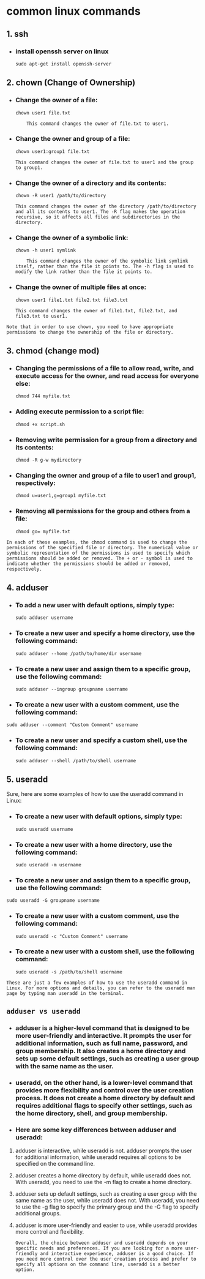 # common linux commands 

## 1. ssh 
- ### install openssh server on linux 
    ```
    sudo apt-get install openssh-server
    ```

## 2. chown  (Change of Ownership)


- ### Change the owner of a file:

    ```
    chown user1 file.txt
    ```
    `    This command changes the owner of file.txt to user1.`

- ### Change the owner and group of a file:

    ```
    chown user1:group1 file.txt
    ```
    `This command changes the owner of file.txt to user1 and the group to group1.`

- ### Change the owner of a directory and its contents:

    ```
    chown -R user1 /path/to/directory
    ```
    `This command changes the owner of the directory /path/to/directory and all its contents to user1. The -R flag makes the operation recursive, so it affects all files and subdirectories in the directory.`

- ### Change the owner of a symbolic link:

    ```
    chown -h user1 symlink
    ```
    `    This command changes the owner of the symbolic link symlink itself, rather than the file it points to. The -h flag is used to modify the link rather than the file it points to.`

- ### Change the owner of multiple files at once:

    ```    
    chown user1 file1.txt file2.txt file3.txt
    ```
    ``This command changes the owner of file1.txt, file2.txt, and file3.txt to user1.``

`Note that in order to use chown, you need to have appropriate permissions to change the ownership of the file or directory.`

## 3. chmod (change mod)

- ### Changing the permissions of a file to allow read, write, and execute access for the owner, and read access for everyone else:

    ```
    chmod 744 myfile.txt

    ```
- ### Adding execute permission to a script file:

    ```        
    chmod +x script.sh
    ```
- ### Removing write permission for a group from a directory and its contents:

    ```
    chmod -R g-w mydirectory
    ```
- ### Changing the owner and group of a file to user1 and group1, respectively:

    ```
    chmod u=user1,g=group1 myfile.txt
    ```
- ### Removing all permissions for the group and others from a file:

    ```
    chmod go= myfile.txt
    ```
`In each of these examples, the chmod command is used to change the permissions of the specified file or directory. The numerical value or symbolic representation of the permissions is used to specify which permissions should be added or removed. The + or - symbol is used to indicate whether the permissions should be added or removed, respectively.`


## 4. adduser 
   

- ### To add a new user with default options, simply type:

    ```
    sudo adduser username
    ```


- ### To create a new user and specify a home directory, use the following command:

    ```
    sudo adduser --home /path/to/home/dir username
    ```


- ### To create a new user and assign them to a specific group, use the following command:

    ```
    sudo adduser --ingroup groupname username
    ```


- ### To create a new user with a custom comment, use the following command:


```sudo adduser --comment "Custom Comment" username```


- ### To create a new user and specify a custom shell, use the following command:


    ```
    sudo adduser --shell /path/to/shell username
    ```




## 5. useradd

Sure, here are some examples of how to use the useradd command in Linux:

- ### To create a new user with default options, simply type:

    ```
    sudo useradd username
    ```

- ### To create a new user with a home directory, use the following command:

    ```
    sudo useradd -m username
    ```

- ### To create a new user and assign them to a specific group, use the following command:


```sudo useradd -G groupname username```

- ### To create a new user with a custom comment, use the following command:

    ```
    sudo useradd -c "Custom Comment" username
    ```

- ### To create a new user with a custom shell, use the following command:

    ```
    sudo useradd -s /path/to/shell username
    ```


`These are just a few examples of how to use the useradd command in Linux. For more options and details, you can refer to the useradd man page by typing man useradd in the terminal.`

## `adduser vs useradd `


 - ### adduser is a higher-level command that is designed to be more user-friendly and interactive. It prompts the user for additional information, such as full name, password, and group membership. It also creates a home directory and sets up some default settings, such as creating a user group with the same name as the user.

 - ### useradd, on the other hand, is a lower-level command that provides more flexibility and control over the user creation process. It does not create a home directory by default and requires additional flags to specify other settings, such as the home directory, shell, and group membership.

 - ### Here are some key differences between adduser and useradd:

1. adduser is interactive, while useradd is not. adduser prompts the user for additional information, while useradd requires all options to be specified on the command line.

2. adduser creates a home directory by default, while useradd does not. With useradd, you need to use the -m flag to create a home directory.

3. adduser sets up default settings, such as creating a user group with the same name as the user, while useradd does not. With useradd, you need to use the -g flag to specify the primary group and the -G flag to specify additional groups.

4. adduser is more user-friendly and easier to use, while useradd provides more control and flexibility.

    `Overall, the choice between adduser and useradd depends on your specific needs and preferences. If you are looking for a more user-friendly and interactive experience, adduser is a good choice. If you need more control over the user creation process and prefer to specify all options on the command line, useradd is a better option.`